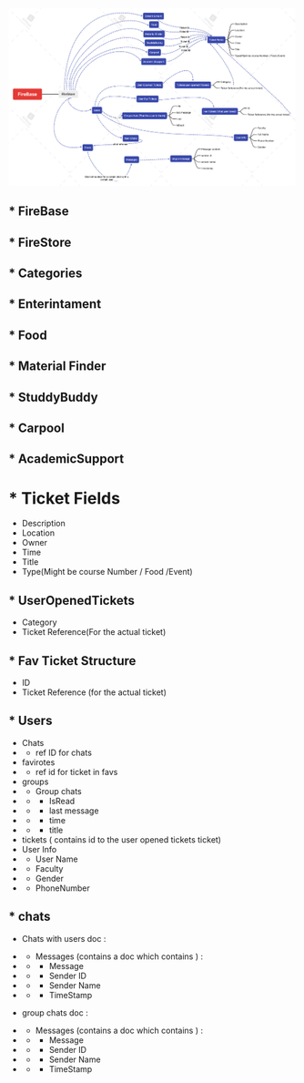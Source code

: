 ![App Stracture Diagram](FireBaseNew.png "FireBase.png Diagram")


## * FireBase


## * FireStore


## * Categories

## * Enterintament

## * Food

## * Material Finder

## * StuddyBuddy

## * Carpool

## * AcademicSupport

# * Ticket Fields
* Description
*	Location
*	Owner
*	Time
*	Title
*	Type(Might be course Number / Food /Event)  


## *	UserOpenedTickets
*	Category
*	Ticket Reference(For the actual ticket)

## * Fav Ticket Structure 
* ID
* Ticket Reference (for the actual ticket)


## * Users
* Chats 
* * ref ID for chats
* favirotes 
* * ref id for ticket in favs
* groups
* * Group chats 
* * * IsRead 
* * * last message 
* * * time 
* * * title
* tickets ( contains id to the user opened tickets ticket)
* User Info 
* * User Name 
* * Faculty 
* * Gender 
* * PhoneNumber

## * chats
* Chats with users doc : 
* * Messages (contains a doc which contains ) :
* * * Message
* * * Sender ID 
* * * Sender Name
* * * TimeStamp

* group chats doc :
* * Messages (contains a doc which contains ) :
* * * Message
* * * Sender ID 
* * * Sender Name
* * * TimeStamp

